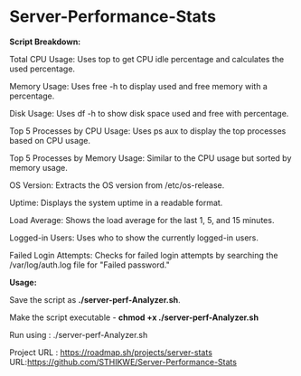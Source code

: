 # Server-Performance-Stats
**Script Breakdown:**



Total CPU Usage: Uses top to get CPU idle percentage and calculates the used percentage.




Memory Usage: Uses free -h to display used and free memory with a percentage.



Disk Usage: Uses df -h to show disk space used and free with percentage.



Top 5 Processes by CPU Usage: Uses ps aux to display the top processes based on CPU usage.



Top 5 Processes by Memory Usage: Similar to the CPU usage but sorted by memory usage.


OS Version: Extracts the OS version from /etc/os-release.



Uptime: Displays the system uptime in a readable format.



Load Average: Shows the load average for the last 1, 5, and 15 minutes.



Logged-in Users: Uses who to show the currently logged-in users.



Failed Login Attempts: Checks for failed login attempts by searching the /var/log/auth.log file for "Failed password."




**Usage:**



Save the script as **./server-perf-Analyzer.sh**.



Make the script executable - **chmod +x ./server-perf-Analyzer.sh**




Run using : ./server-perf-Analyzer.sh



Project URL : https://roadmap.sh/projects/server-stats
URL:https://github.com/STHIKWE/Server-Performance-Stats
